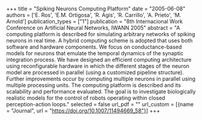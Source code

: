 +++
title = "Spiking Neurons Computing Platform"
date = "2005-06-08"
authors = ['E. Ros', 'E.M. Ortigosa', 'R. Agis', 'R. Carrillo', 'A. Prieto', 'M. Arnold']
publication_types = ["1"]
publication = "8th Internacional Work Conference on Artificial Neural Networks, IWANN 2005"
abstract = "A computing platform is described for simulating arbitrary networks of spiking neurons in real time. A hybrid computing scheme is adopted that uses both software and hardware components. We focus on conductance-based models for neurons that emulate the temporal dynamics of the synaptic integration process. We have designed an efficient computing architecture using reconfigurable hardware in which the different stages of the neuron model are processed in parallel (using a customized pipeline structure). Further improvements occur by computing multiple neurons in parallel using multiple processing units. The computing platform is described and its scalability and performance evaluated. The goal is to investigate biologically realistic models for the control of robots operating within closed perception-action loops."
selected = false
url_pdf = ""
url_custom = [{name = "Journal", url = "https://doi.org/10.1007/11494669_58"}]
+++
